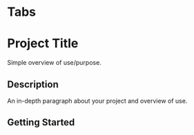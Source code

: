 # Tabs

# Project Title

Simple overview of use/purpose.

## Description

An in-depth paragraph about your project and overview of use.

## Getting Started
